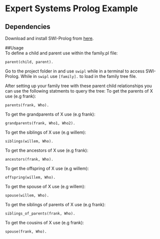 
# Expert Systems Prolog Example
## Dependencies
Download and install SWI-Prolog from [here](https://www.swi-prolog.org/download/stable).  

##Usage  
To define a child and parent use within the family.pl file:
```
parent(child, parent).
```
Go to the project folder in and use `swipl` while in a terminal to access SWI-Prolog.
While in `swipl` use `[family].` to load in the family tree file.


After setting up your family tree with these parent child relationships you can use the following statments to query the tree:
To get the parents of X use (e.g frank):
```
parents(frank, Who).
```
To get the grandparents of X use (e.g frank):
```
grandparents(frank, Who1, Who2).
```
To get the siblings of X use (e.g willem):
```
siblings(willem, Who).
```
To get the ancestors of X use (e.g frank):
```
ancestors(frank, Who).
```
To get the offspring of X use (e.g willem):
```
offspring(willem, Who).
```
To get the spouse of X use (e.g willem):
```
spouse(willem, Who).
```
To get the siblings of parents of X use (e.g frank):
```
siblings_of_parents(frank, Who).
```
To get the cousins of X use (e.g frank):
```
spouse(frank, Who).
```

